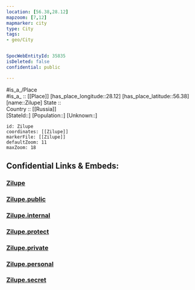 ```yaml
---
location: [56.38,28.12] 
mapzoom: [7,12] 
mapmarker: city 
type: City
tags:
- geo/City


SpocWebEntityId: 35835
isDeleted: false
confidential: public

---
```

#is_a_/Place  
#is_a_ :: [[Place]] 
[has_place_longitude::28.12] 
[has_place_latitude::56.38] 
[name::Zilupe] 
State ::  
Country :: [[Russia]]  
[StateId::] 
[Population::] 
[Unknown::] 


```leaflet
id: Zilupe
coordinates: [[Zilupe]] 
markerFile: [[Zilupe]] 
defaultZoom: 11 
maxZoom: 18
```


## Confidential Links & Embeds: 

### [Zilupe](/_Standards/Earth/Continent/Europe/Europe~North/Latvia/Counties/Zilupes/City/Zilupe.md) 

### [Zilupe.public](/_public/Earth/Continent/Europe/Europe~North/Latvia/Counties/Zilupes/City/Zilupe.public.md) 

### [Zilupe.internal](/_internal/Earth/Continent/Europe/Europe~North/Latvia/Counties/Zilupes/City/Zilupe.internal.md) 

### [Zilupe.protect](/_protect/Earth/Continent/Europe/Europe~North/Latvia/Counties/Zilupes/City/Zilupe.protect.md) 

### [Zilupe.private](/_private/Earth/Continent/Europe/Europe~North/Latvia/Counties/Zilupes/City/Zilupe.private.md) 

### [Zilupe.personal](/_personal/Earth/Continent/Europe/Europe~North/Latvia/Counties/Zilupes/City/Zilupe.personal.md) 

### [Zilupe.secret](/_secret/Earth/Continent/Europe/Europe~North/Latvia/Counties/Zilupes/City/Zilupe.secret.md)

